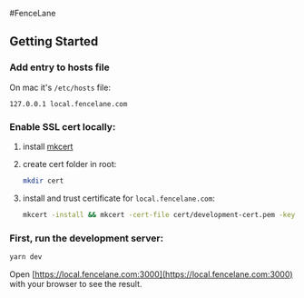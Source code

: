 #FenceLane

## Getting Started

### Add entry to hosts file

On mac it's `/etc/hosts` file:

```
127.0.0.1 local.fencelane.com
```

### Enable SSL cert locally:

1. install [mkcert](https://github.com/FiloSottile/mkcert)

2. create cert folder in root:

   ```bash
   mkdir cert
   ```

3. install and trust certificate for `local.fencelane.com`:

   ```bash
   mkcert -install && mkcert -cert-file cert/development-cert.pem -key-file cert/development-key.pem "local.fencelane.com"
   ```

### First, run the development server:

```bash
yarn dev
```

Open [https://local.fencelane.com:3000](https://local.fencelane.com:3000) with your browser to see the result.
